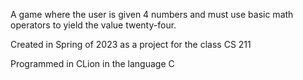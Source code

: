 A game where the user is given 4 numbers and must use basic math operators to yield the value twenty-four.

Created in Spring of 2023 as a project for the class CS 211

Programmed in CLion in the language C
